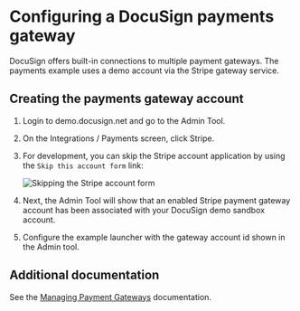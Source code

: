 # Configuring a DocuSign payments gateway

DocuSign offers built-in connections to multiple payment
gateways. The payments example uses a demo account via the Stripe
gateway service.

## Creating the payments gateway account

1. Login to demo.docusign.net and go to the Admin Tool.
1. On the Integrations / Payments screen, click Stripe.
1. For development, you can skip the Stripe account application
   by using the `Skip this account form` link:

   ![Skipping the Stripe account form](docs/stripe_skip_account_form_link.png)
1. Next, the Admin Tool will show that an enabled Stripe
   payment gateway account has been associated with your
   DocuSign demo sandbox account.
1. Configure the example launcher with the gateway account id shown in the Admin tool.

## Additional documentation
See the 
[Managing Payment Gateways](https://support.docusign.com/en/guides/managing-payment-gateways)
documentation. 
   
